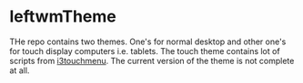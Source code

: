 # leftwmTheme
THe repo contains two themes. One's for normal desktop and other one's for touch display computers i.e. tablets. 
The touch theme contains lot of scripts from [i3touchmenu](https://github.com/ssmolkin1/i3touchmenu). The current version of the theme is not complete at all.
